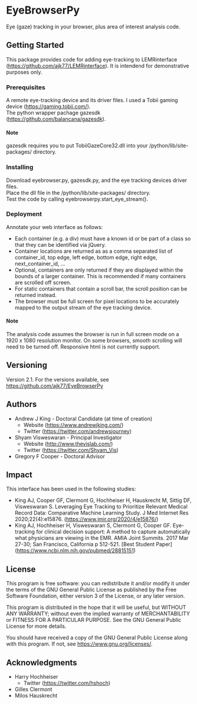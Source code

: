 # EyeBrowserPy

Eye (gaze) tracking in your browser, plus area of interest analysis code. 

## Getting Started

This package provides code for adding eye-tracking to LEMRinterface (https://github.com/ajk77/LEMRinterface). It is intendend for demonstrative purposes only. 

### Prerequisites

A remote eye-tracking device and its driver files. I used a Tobii gaming device (https://gaming.tobii.com/). <br />
The python wrapper pachage gazesdk (https://github.com/balancana/gazesdk). 

#### Note

gazesdk requires you to put TobiiGazeCore32.dll into your /python/lib/site-packages/ directory. 

### Installing

Download eyebrowser.py, gazesdk.py, and the eye tracking devices driver files. <br />
Place the dll file in the /python/lib/site-packages/ directory.<br />
Test the code by calling eyebrowserpy.start_eye_stream().

### Deployment

Annotate your web interface as follows: <br />
* Each container (e.g. a div) must have a known id or be part of a class so that they can be identified via jQuery.
* Container locations are returned as as a comma separated list of container_id, top edge, left edge, bottom edge, right edge, next_container_id, ...
* Optional, containers are only returned if they are displayed within the bounds of a larger container. This is recommended if many containers are scrolled off screen.
* For static containers that contain a scroll bar, the scroll position can be returned instead. 
* The browser must be full screen for pixel locations to be accurately mapped to the output stream of the eye tracking device.

#### Note

The analysis code assumes the browser is run in full screen mode on a 1920 x 1080 resolution monitor. On some browsers, smooth scrolling will need to be turned off.  Responsive html is not
currently support.

## Versioning

Version 2.1. For the versions available, see https://github.com/ajk77/EyeBrowserPy

## Authors

* Andrew J King - Doctoral Candidate (at time of creation)
	* Website (https://www.andrewjking.com/)
	* Twitter (https://twitter.com/andrewsjourney)
* Shyam Visweswaran - Principal Investigator
	* Website (http://www.thevislab.com/)
	* Twitter (https://twitter.com/Shyam_Vis)
* Gregory F Cooper - Doctoral Advisor


## Impact
This interface has been used in the following studies:

* King AJ, Cooper GF, Clermont G, Hochheiser H, Hauskrecht M, Sittig DF, Visweswaran S. Leveraging Eye Tracking to Prioritize Relevant Medical Record Data: Comparative Machine Learning Study. J Med Internet Res 2020;22(4):e15876. (https://www.jmir.org/2020/4/e15876/)
* King AJ, Hochheiser H, Visweswaran S, Clermont G, Cooper GF. Eye-tracking for clinical decision support: A method to capture automatically what physicians are viewing in the EMR. AMIA Joint Summits. 2017 Mar 27-30; San Francisco, California p 512-521. [Best Student Paper] (https://www.ncbi.nlm.nih.gov/pubmed/28815151)

## License

This program is free software: you can redistribute it and/or modify
it under the terms of the GNU General Public License as published by
the Free Software Foundation, either version 3 of the License, or
any later version.

This program is distributed in the hope that it will be useful,
but WITHOUT ANY WARRANTY; without even the implied warranty of
MERCHANTABILITY or FITNESS FOR A PARTICULAR PURPOSE.  See the
GNU General Public License for more details.

You should have received a copy of the GNU General Public License
along with this program.  If not, see <https://www.gnu.org/licenses/>.

## Acknowledgments

* Harry Hochheiser
	* Twitter (https://twitter.com/hshoch)
* Gilles Clermont
* Milos Hauskrecht 
